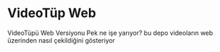 # VideoTüp Web
VideoTüpü Web Versiyonu
Pek ne işe yarıyor?
bu depo videoların web üzerinden nasıl çekildiğini gösteriyor
